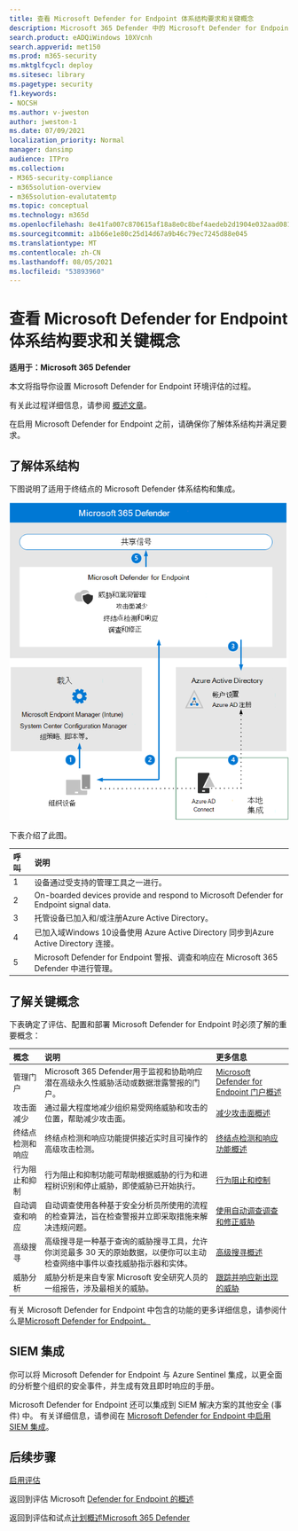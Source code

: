 ```yaml
---
title: 查看 Microsoft Defender for Endpoint 体系结构要求和关键概念
description: Microsoft 365 Defender 中的 Microsoft Defender for Endpoint 的技术图表将帮助你在构建试用实验室或Microsoft 365之前了解 Microsoft 365 中的标识。
search.product: eADQiWindows 10XVcnh
search.appverid: met150
ms.prod: m365-security
ms.mktglfcycl: deploy
ms.sitesec: library
ms.pagetype: security
f1.keywords:
- NOCSH
ms.author: v-jweston
author: jweston-1
ms.date: 07/09/2021
localization_priority: Normal
manager: dansimp
audience: ITPro
ms.collection:
- M365-security-compliance
- m365solution-overview
- m365solution-evalutatemtp
ms.topic: conceptual
ms.technology: m365d
ms.openlocfilehash: 8e41fa007c870615af18a8e0c8bef4aedeb2d1904e032aad08195f133a61701f
ms.sourcegitcommit: a1b66e1e80c25d14d67a9b46c79ec7245d88e045
ms.translationtype: MT
ms.contentlocale: zh-CN
ms.lasthandoff: 08/05/2021
ms.locfileid: "53893960"
---
```

# <a name="review-microsoft-defender-for-endpoint-architecture-requirements-and-key-concepts"></a>查看 Microsoft Defender for Endpoint 体系结构要求和关键概念

**适用于：Microsoft 365 Defender**

本文将指导你设置 Microsoft Defender for Endpoint 环境评估的过程。

有关此过程详细信息，请参阅 [概述文章](eval-defender-endpoint-overview.md)。

在启用 Microsoft Defender for Endpoint 之前，请确保你了解体系结构并满足要求。

## <a name="understand-the-architecture"></a>了解体系结构

下图说明了适用于终结点的 Microsoft Defender 体系结构和集成。 

![将 Microsoft Defender for Office添加到 Defender 评估环境的步骤](../../media/defender/m365-defender-endpoint-architecture.png)

下表介绍了此图。

呼叫 | 说明
:---|:---|
1 | 设备通过受支持的管理工具之一进行。 
2 | On-boarded devices provide and respond to Microsoft Defender for Endpoint signal data.
3 | 托管设备已加入和/或注册Azure Active Directory。
4  | 已加入域Windows 10设备使用 Azure Active Directory 同步到Azure Active Directory 连接。
5  | Microsoft Defender for Endpoint 警报、调查和响应在 Microsoft 365 Defender 中进行管理。

## <a name="understand-key-concepts"></a>了解关键概念

下表确定了评估、配置和部署 Microsoft Defender for Endpoint 时必须了解的重要概念： 

概念 | 说明 | 更多信息
:---|:---|:---|
管理门户 | Microsoft 365 Defender用于监视和协助响应潜在高级永久性威胁活动或数据泄露警报的门户。 | [Microsoft Defender for Endpoint 门户概述](/defender-endpoint/portal-overview)
攻击面减少 | 通过最大程度地减少组织易受网络威胁和攻击的位置，帮助减少攻击面。 | [减少攻击面概述](/defender-endpoint/overview-attack-surface-reduction)
终结点检测和响应 | 终结点检测和响应功能提供接近实时且可操作的高级攻击检测。 | [终结点检测和响应功能概述](/defender-endpoint/overview-endpoint-detection-response)
行为阻止和抑制 | 行为阻止和抑制功能可帮助根据威胁的行为和进程树识别和停止威胁，即使威胁已开始执行。 | [行为阻止和控制](/defender-endpoint/behavioral-blocking-containment)
自动调查和响应 | 自动调查使用各种基于安全分析员所使用的流程的检查算法，旨在检查警报并立即采取措施来解决违规问题。 | [使用自动调查调查和修正威胁](/defender-endpoint/automated-investigations)
高级搜寻 | 高级搜寻是一种基于查询的威胁搜寻工具，允许你浏览最多 30 天的原始数据，以便你可以主动检查网络中事件以查找威胁指示器和实体。 | [高级搜寻概述](/defender-endpoint/advanced-hunting-overview)
威胁分析 | 威胁分析是来自专家 Microsoft 安全研究人员的一组报告，涉及最相关的威胁。 | [跟踪并响应新出现的威胁](/defender-endpoint/threat-analytics)


有关 Microsoft Defender for Endpoint 中包含的功能的更多详细信息，请参阅什么是[Microsoft Defender for Endpoint。](/defender-endpoint/microsoft-defender-endpoint)

## <a name="siem-integration"></a>SIEM 集成

你可以将 Microsoft Defender for Endpoint 与 Azure Sentinel 集成，以更全面的分析整个组织的安全事件，并生成有效且即时响应的手册。 

Microsoft Defender for Endpoint 还可以集成到 SIEM 解决方案的其他安全 (事件) 中。 有关详细信息，请参阅在 [Microsoft Defender for Endpoint 中启用 SIEM 集成](/defender-endpoint/enable-siem-integration)。


## <a name="next-steps"></a>后续步骤
[启用评估](eval-defender-endpoint-enable-eval.md)

返回到评估 Microsoft [Defender for Endpoint 的概述](eval-defender-endpoint-overview.md)

返回到评估和试点[计划概述Microsoft 365 Defender](eval-overview.md)
